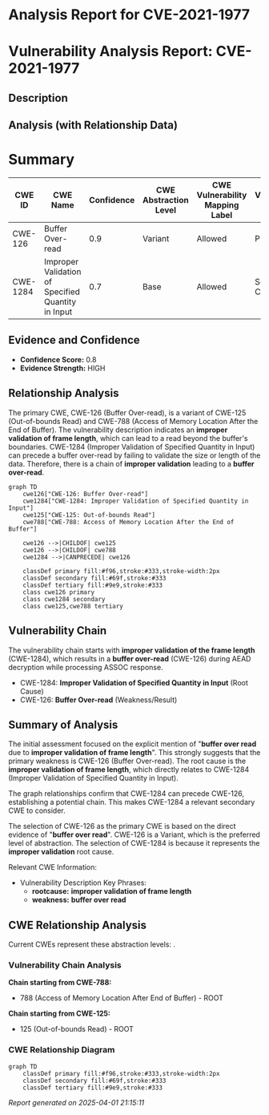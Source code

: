 # Analysis Report for CVE-2021-1977

# Vulnerability Analysis Report: CVE-2021-1977

## Description



## Analysis (with Relationship Data)

# Summary
| CWE ID | CWE Name | Confidence | CWE Abstraction Level | CWE Vulnerability Mapping Label | CWE-Vulnerability Mapping Notes |
|---|---|---|---|---|---|
| CWE-126 | Buffer Over-read | 0.9 | Variant | Allowed | Primary CWE |
| CWE-1284 | Improper Validation of Specified Quantity in Input | 0.7 | Base | Allowed | Secondary Candidate |

## Evidence and Confidence

*   **Confidence Score:** 0.8
*   **Evidence Strength:** HIGH

## Relationship Analysis
The primary CWE, CWE-126 (Buffer Over-read), is a variant of CWE-125 (Out-of-bounds Read) and CWE-788 (Access of Memory Location After the End of Buffer). The vulnerability description indicates an **improper validation of frame length**, which can lead to a read beyond the buffer's boundaries. CWE-1284 (Improper Validation of Specified Quantity in Input) can precede a buffer over-read by failing to validate the size or length of the data. Therefore, there is a chain of **improper validation** leading to a **buffer over-read**.

```mermaid
graph TD
    cwe126["CWE-126: Buffer Over-read"]
    cwe1284["CWE-1284: Improper Validation of Specified Quantity in Input"]
    cwe125["CWE-125: Out-of-bounds Read"]
    cwe788["CWE-788: Access of Memory Location After the End of Buffer"]
    
    cwe126 -->|CHILDOF| cwe125
    cwe126 -->|CHILDOF| cwe788
    cwe1284 -->|CANPRECEDE| cwe126
    
    classDef primary fill:#f96,stroke:#333,stroke-width:2px
    classDef secondary fill:#69f,stroke:#333
    classDef tertiary fill:#9e9,stroke:#333
    class cwe126 primary
    class cwe1284 secondary
    class cwe125,cwe788 tertiary
```

## Vulnerability Chain
The vulnerability chain starts with **improper validation of the frame length** (CWE-1284), which results in a **buffer over-read** (CWE-126) during AEAD decryption while processing ASSOC response.
  - CWE-1284: **Improper Validation of Specified Quantity in Input** (Root Cause)
  - CWE-126: **Buffer Over-read** (Weakness/Result)

## Summary of Analysis
The initial assessment focused on the explicit mention of "**buffer over read** due to **improper validation of frame length**". This strongly suggests that the primary weakness is CWE-126 (Buffer Over-read). The root cause is the **improper validation of frame length**, which directly relates to CWE-1284 (Improper Validation of Specified Quantity in Input).

The graph relationships confirm that CWE-1284 can precede CWE-126, establishing a potential chain. This makes CWE-1284 a relevant secondary CWE to consider.

The selection of CWE-126 as the primary CWE is based on the direct evidence of "**buffer over read**". CWE-126 is a Variant, which is the preferred level of abstraction. The selection of CWE-1284 is because it represents the **improper validation** root cause.

Relevant CWE Information:
- Vulnerability Description Key Phrases:
  - **rootcause:** **improper validation of frame length**
  - **weakness:** **buffer over read**


## CWE Relationship Analysis

Current CWEs represent these abstraction levels: .


### Vulnerability Chain Analysis

**Chain starting from CWE-788:**
- 788 (Access of Memory Location After End of Buffer) - ROOT


**Chain starting from CWE-125:**
- 125 (Out-of-bounds Read) - ROOT



### CWE Relationship Diagram

```mermaid
graph TD
    classDef primary fill:#f96,stroke:#333,stroke-width:2px
    classDef secondary fill:#69f,stroke:#333
    classDef tertiary fill:#9e9,stroke:#333
```



*Report generated on 2025-04-01 21:15:11*

